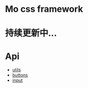 # Mo css framework

# 持续更新中...

# Api

- [utils](http://www.kancloud.cn/smohan/mo-css/281475)
- [buttons](http://www.kancloud.cn/smohan/mo-css/281483)
- [input](http://www.kancloud.cn/smohan/mo-css/281484)